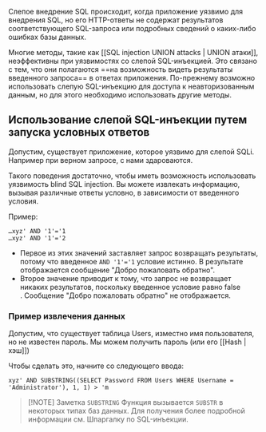 Слепое внедрение SQL происходит, когда приложение уязвимо для внедрения SQL, но его HTTP-ответы не содержат результатов соответствующего SQL-запроса или подробных сведений о каких-либо ошибках базы данных.

Многие методы, такие как [[SQL injection UNION attacks | UNION атаки]], неэффективны при уязвимостях со слепой SQL-инъекцией. Это связано с тем, что они полагаются ==на возможность видеть результаты введенного запроса== в ответах приложения. По-прежнему возможно использовать слепую SQL-инъекцию для доступа к неавторизованным данным, но для этого необходимо использовать другие методы.

## Использование слепой SQL-инъекции путем запуска условных ответов

Допустим, существует приложение, которое уязвимо для слепой SQLi. Например при верном запросе, с нами здароваются.

Такого поведения достаточно, чтобы иметь возможность использовать уязвимость blind SQL injection. Вы можете извлекать информацию, вызывая различные ответы условно, в зависимости от введенного условия.

Пример:
```
…xyz' AND '1'='1
…xyz' AND '1'='2
```

- Первое из этих значений заставляет запрос возвращать результаты, потому что введенное `AND '1'='1` условие истинно. В результате отображается сообщение "Добро пожаловать обратно".
- Второе значение приводит к тому, что запрос не возвращает никаких результатов, поскольку введенное условие равно false . Сообщение "Добро пожаловать обратно" не отображается.
### Пример извлечения данных

Допустим, что существует таблица Users, изместно имя пользователя, но не известен пароль. Мы можем получить пароль (или его [[Hash | хэш]])

Чтобы сделать это, начните со следующего ввода:

`xyz' AND SUBSTRING((SELECT Password FROM Users WHERE Username = 'Administrator'), 1, 1) > 'm`


> [!NOTE] Заметка
> `SUBSTRING` Функция вызывается `SUBSTR` в некоторых типах баз данных. Для получения более подробной информации см. Шпаргалку по SQL-инъекции.